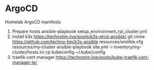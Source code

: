 # ArgoCD
 Homelab ArgoCD manifests

1. Prepare hosts
    ansible-playbook setup_environment_rpi_cluster.yml
2. install k3s
    https://technotim.live/posts/k3s-etcd-ansible/
    git clone https://github.com/techno-tim/k3s-ansible
    resources/ansible.cfg
    resources/my-cluster
    ansible-playbook site.yml -i inventory/my-cluster/hosts.ini
    cp kubeconfig ~/.kube/config
3. traefik-cert-manager
    https://technotim.live/posts/kube-traefik-cert-manager-le/
